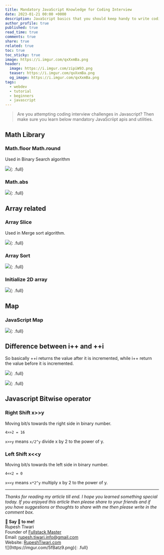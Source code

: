 ```yaml
---
title: Mandatory JavaScript Knowledge for Coding Interview
date: 2023-01-21 00:00 +0000
description: JavaScript basics that you should keep handy to write coding problems in Javascript.
author_profile: true
published: true
read_time: true
comments: true
share: true
related: true
toc: true
toc_sticky: true
image: https://i.imgur.com/qxXxmBa.png
header:
  image: https://i.imgur.com/zipiW93.png
  teaser: https://i.imgur.com/qxXxmBa.png
  og_image: https://i.imgur.com/qxXxmBa.png
tags:
  - webdev
  - tutorial
  - beginners
  - javascript
---
```


> Are you attempting coding interview challenges in Javascript? Then make sure you learn below mandatory JavaScriipt apis and utilities.

## Math Library

### Math.floor Math.round

Used in Binary Search algorithm

![](https://i.imgur.com/IZu0fyb.png){: .full}

### Math.abs

![](https://i.imgur.com/Fgh6Eca.png){: .full}

## Array related

### Array Slice

Used in Merge sort algorithm.

![](https://i.imgur.com/TPf6sHD.png){: .full}

### Array Sort

![](https://i.imgur.com/hY8qjWD.png){: .full}

### Initialize 2D array

![](https://i.imgur.com/74bDGJV.png){: .full}

## Map

### JavaScript Map

![](https://i.imgur.com/TVb5n1i.png){: .full}

## Difference between i++ and ++i

So basically ++i returns the value after it is incremented, while i++ return the value before it is incremented.

![](https://i.imgur.com/mwT7aco.png){: .full}

![](https://i.imgur.com/mp77XBD.png){: .full}

## Javascript Bitwise operator

### Right Shift x>>y

Moving bit/s towards the right side in binary number.

`4>>2 = 16`

`x>>y` means `x/2^y` divide x by 2 to the power of y.

### Left Shift x<<y

Moving bit/s towards the left side in binary number.

`4<<2 = 0`

`x<<y` means `x*2^y` multiply x by 2 to the power of y.

---

_Thanks for reading my article till end. I hope you learned something special today. If you enjoyed this article then please share to your friends and if you have suggestions or thoughts to share with me then please write in the comment box._

<div class="notice--success">
<strong>💖 Say 👋 to me!</strong>
<br>Rupesh Tiwari
<br>Founder of <a href="https://www.fullstackmaster.net">Fullstack Master </a>
<br>Email: <a href="mailto:rupesh.tiwari.info@gmail.com?subject=Hi">rupesh.tiwari.info@gmail.com</a>
<br>Website: <a href="https://www.rupeshtiwari.com">RupeshTiwari.com </a>
</div>
![](https://imgur.com/5fBatz9.png){: .full} 

